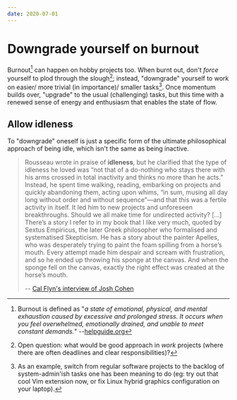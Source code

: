 ```yaml
---
date: 2020-07-01
---
```


# Downgrade yourself on burnout

Burnout[^def] can happen on hobby projects too. When burnt out, don't *force* yourself to plod through the slough[^work]; instead, "downgrade" yourself to work on easier/ more trivial (in importance)/ smaller tasks[^eg]. Once momentum builds over, "upgrade" to the usual (challenging) tasks, but this time with a renewed sense of energy and enthusiasm that enables the state of flow. 

## Allow idleness

To "downgrade" oneself is just a specific form of the ultimate philosophical approach of being idle, which isn't the same as being inactive.

> Rousseau wrote in praise of **idleness**, but he clarified that the type of idleness he loved was “not that of a do-nothing who stays there with his arms crossed in total inactivity and thinks no more than he acts.” Instead, he spent time walking, reading, embarking on projects and quickly abandoning them, acting upon whims, “in sum, musing all day long without order and without sequence”—and that this was a fertile activity in itself. It led him to new projects and unforeseen breakthroughs. Should we all make time for undirected activity? 
> [...]
> There’s a story I refer to in my book that I like very much, quoted by Sextus Empiricus, the later Greek philosopher who formalised and systematised Skepticism. He has a story about the painter Apelles, who was desperately trying to paint the foam spilling from a horse’s mouth. Every attempt made him despair and scream with frustration, and so he ended up throwing his sponge at the canvas. And when the sponge fell on the canvas, exactly the right effect was created at the horse’s mouth.
>
> -- [Cal Flyn's interview of Josh Cohen](https://fivebooks.com/best-books/burnout-work-exhaustion-josh-cohen/)

[^def]: Burnout is defined as "*a state of emotional, physical, and mental exhaustion caused by excessive and prolonged stress. It occurs when you feel overwhelmed, emotionally drained, and unable to meet constant demands.*" --[helpguide.org](https://www.helpguide.org/articles/stress/burnout-prevention-and-recovery.htm#:~:text=Burnout%20is%20a%20state%20of,unable%20to%20meet%20constant%20demands.)

[^work]: Open question: what would be good approach in *work* projects (where there are often deadlines and clear responsibilities)?

[^eg]: As an example, switch from regular software projects to the backlog of system-admin'ish tasks one has been meaning to do (eg: try out that cool Vim extension now, or fix Linux hybrid graphics configuration on your laptop).
